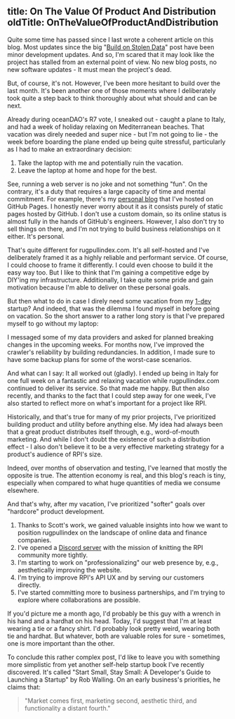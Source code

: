 title: On The Value Of Product And Distribution
oldTitle: OnTheValueOfProductAndDistribution
---

Quite some time has passed since I last wrote a coherent article on this blog.
Most updates since the big "[Build on Stolen Data](/blog/2021-07-02/built-on-stolen-data)" post
have been minor development updates. And so, I'm scared that it may look like
the project has stalled from an external point of view. No new blog posts, no
new software updates - It must mean the project's dead.

But, of course, it's not. However, I've been more hesitant to build over the
last month. It's been another one of those moments where I deliberately took
quite a step back to think thoroughly about what should and can be next.

Already during oceanDAO's R7 vote, I sneaked out - caught a plane to Italy, and
had a week of holiday relaxing on Mediterranean beaches. That vacation was
direly needed and super nice - but I'm not going to lie - the week before
boarding the plane ended up being quite stressful, particularly as I had to
make an extraordinary decision: 

1. Take the laptop with me and potentially ruin the vacation.
2. Leave the laptop at home and hope for the best.

See, running a web server is no joke and not something "fun". On the contrary,
it's a duty that requires a large capacity of time and mental commitment. For
example, there's my [personal blog](https://timdaub.github.io/) that I've
hosted on GitHub Pages. I honestly never worry about it as it consists purely
of static pages hosted by GitHub. I don't use a custom domain, so its online
status is almost fully in the hands of GitHub's engineers. However, I also
don't try to sell things on there, and I'm not trying to build business
relationships on it either. It's personal.

That's quite different for rugpullindex.com. It's all self-hosted and I've
deliberately framed it as a highly reliable and performant service. Of course,
I could choose to frame it differently. I could even choose to build it the
easy way too.  But I like to think that I'm gaining a competitive edge by
DIY'ing my infrastructure.  Additionally, I take quite some pride and gain
motivation because I'm able to deliver on these personal goals.

But then what to do in case I direly need some vacation from my
[1-dev](https://en.wikipedia.org/w/index.php?title=Bus_factor&oldid=1035432949)
startup?  And indeed, that was the dilemma I found myself in before going on
vacation. So the short answer to a rather long story is that I've prepared
myself to go without my laptop:

I messaged some of my data providers and asked for planned breaking changes in
the upcoming weeks. For months now, I've improved the crawler's reliability by
building redundancies. In addition, I made sure to have some backup plans for
some of the worst-case scenarios.

And what can I say: It all worked out (gladly). I ended up being in Italy for
one full week on a fantastic and relaxing vacation while rugpullindex.com
continued to deliver its service. So that made me happy. But then also
recently, and thanks to the fact that I could step away for one week, I've also
started to reflect more on what's important for a project like RPI.

Historically, and that's true for many of my prior projects, I've prioritized
building product and utility before anything else. My idea had always been that
a great product distributes itself through, e.g., word-of-mouth marketing. And
while I don't doubt the existence of such a distribution effect - I also don't
believe it to be a very effective marketing strategy for a product's audience
of RPI's size.

Indeed, over months of observation and testing, I've learned that mostly the
opposite is true. The attention economy is real, and this blog's reach is tiny,
especially when compared to what huge quantities of media we consume elsewhere.

And that's why, after my vacation, I've prioritized "softer" goals over
"hardcore" product development.

1. Thanks to Scott's work, we gained valuable insights into how we want to
   position rugpullindex on the landscape of online data and finance companies.
2. I've opened a [Discord server](https://discord.com/invite/qrtrqsQa) with the
   mission of knitting the RPI community more tightly.
3. I'm starting to work on "professionalizing" our web presence by, e.g.,
   aesthetically improving the website.
4. I'm trying to improve RPI's API UX and by serving our customers directly.
4. I've started committing more to business partnerships, and I'm trying to
   explore where collaborations are possible.

If you'd picture me a month ago, I'd probably be this guy with a wrench in his
hand and a hardhat on his head. Today, I'd suggest that I'm at least wearing a
tie or a fancy shirt. I'd probably look pretty weird, wearing both tie and
hardhat. But whatever, both are valuable roles for sure - sometimes, one is
more important than the other.

To conclude this rather complex post, I'd like to leave you with something more
simplistic from yet another self-help startup book I've recently discovered.
It's called "Start Small, Stay Small: A Developer's Guide to Launching a
Startup" by Rob Walling. On an early business's priorities, he claims that:

> "Market comes first, marketing second, aesthetic third, and functionality a
distant fourth."
